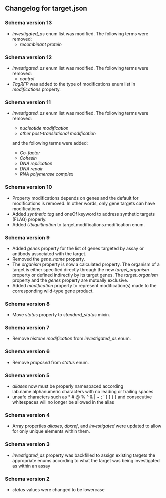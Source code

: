 ## Changelog for target.json

### Schema version 13

* *investigated_as* enum list was modified. The following terms were removed:
  - *recombinant protein*

### Schema version 12
* *investigated_as* enum list was modified. The following terms were removed:
  - *control*
* *TagRFP* was added to the type of modifications enum list in *modifications* property.

### Schema version 11

* *investigated_as* enum list was modified. The following terms were removed:
  - *nucleotide modification*
  - *other post-translational modification*

  and the following terms were added:
  - *Co-factor*
  - *Cohesin*
  - *DNA replication*
  - *DNA repair*
  - *RNA polymerase complex*

### Schema version 10

* Property modifications depends on genes and the default for modifications is removed. In other words, only gene targets can have modifications.
* Added *synthetic tag* and oneOf keyword to address synthetic targets (FLAG) properly.
* Added *Ubiquitination* to target.modifications.modification enum.

### Schema version 9

* Added *genes* property for the list of genes targeted by assay or antibody associated with the target.
* Removed the *gene_name* property.
* The *organism* property is now a calculated property. The organism of a target is either specified directly through the new *target_organism* property or defined indirectly by its target genes. The *target_organism* property and the *genes* property are mutually exclusive.
* Added *modification* property to represent modification(s) made to the corresponding wild-type gene product.

### Schema version 8

* Move *status* property to *standard_status* mixin.

### Schema version 7

* Remove *histone modification* from *investigated_as* enum.

### Schema version 6

* Remove *proposed* from *status* enum.

### Schema version 5

* *aliases* now must be properly namespaced according lab.name:alphanumeric characters with no leading or trailing spaces
* unsafe characters such as * # @ % ^ & | ~ ; ` [ ] { } and consecutive whitespaces will no longer be allowed in the alias

### Schema version 4

* Array properties *aliases*, *dbxref*, and *investigated* were updated to allow for only unique elements within them.

### Schema version 3

* *investigated_as* property was backfilled to assign existing targets the appropriate enums according to what the target was being investigated as within an assay

### Schema version 2

* *status* values were changed to be lowercase
